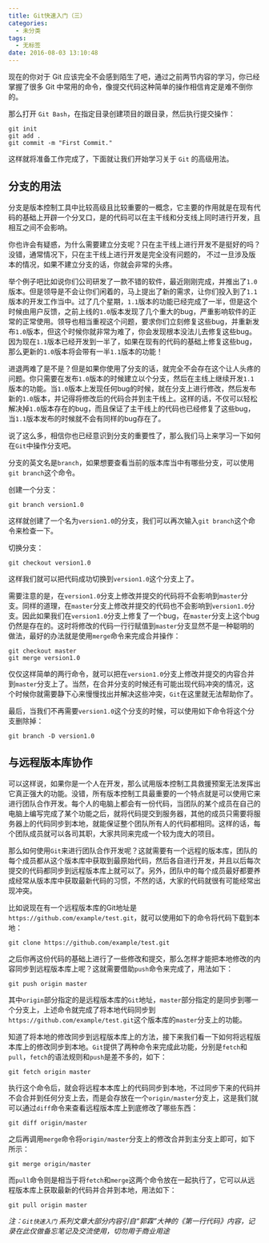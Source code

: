 ```yaml
---
title: Git快速入门（三）
categories:
  - 未分类
tags:
  - 无标签
date: 2016-08-03 13:10:48
---
```


现在的你对于 Git 应该完全不会感到陌生了吧，通过之前两节内容的学习，你已经掌握了很多 Git 中常用的命令，像提交代码这种简单的操作相信肯定是难不倒你的。

那么打开 ``Git Bash``，在指定目录创建项目的跟目录，然后执行提交操作：

```
git init
git add .
git commit -m "First Commit."
```

这样就将准备工作完成了，下面就让我们开始学习关于 ``Git`` 的高级用法。

## **分支的用法**

分支是版本控制工具中比较高级且比较重要的一概念，它主要的作用就是在现有代码的基础上开辟一个分叉口，是的代码可以在主干线和分支线上同时进行开发，且相互之间不会影响。

你也许会有疑惑，为什么需要建立分支呢？只在主干线上进行开发不是挺好的吗？没错，通常情况下，只在主干线上进行开发是完全没有问题的， 不过一旦涉及版本的情况，如果不建立分支的话，你就会非常的头疼。

举个例子吧比如说你们公司研发了一款不错的软件，最近刚刚完成，并推出了``1.0``版本。但是领导是不会让你们闲着的，马上提出了新的需求，让你们投入到了``1.1``版本的开发工作当中。过了几个星期，``1.1``版本的功能已经完成了一半，但是这个时候由用户反馈，之前上线的``1.0``版本发现了几个重大的bug，严重影响软件的正常的正常使用。领导也相当重视这个问题，要求你们立刻修复这些bug，并重新发布``1.0``版本，但这个时候你就非常为难了，你会发现根本没法儿去修复这些bug。因为现在``1.1``版本已经开发到一半了，如果在现有的代码的基础上修复这些bug，那么更新的``1.0``版本将会带有一半``1.1``版本的功能！

进退两难了是不是？但是如果你使用了分支的话，就完全不会存在这个让人头疼的问题。你只需要在发布``1.0``版本的时候建立以个分支，然后在主线上继续开发``1.1``版本的功能。当``1.0``版本上发现任何bug的时候，就在分支上进行修改，然后发布新的``1.0``版本，并记得将修改后的代码合并到主干线上。这样的话，不仅可以轻松解决掉``1.0``版本存在的bug，而且保证了主干线上的代码也已经修复了这些bug，当``1.1``版本发布的时候就不会有同样的bug存在了。

说了这么多，相信你也已经意识到分支的重要性了，那么我们马上来学习一下如何在``Git``中操作分支吧。

分支的英文名是``branch``，如果想要查看当前的版本库当中有哪些分支，可以使用``git branch``这个命令。

创建一个分支：
```
git branch version1.0
```

这样就创建了一个名为``version1.0``的分支，我们可以再次输入``git branch``这个命令来检查一下。

切换分支：
```
git checkout version1.0
```

这样我们就可以把代码成功切换到``version1.0``这个分支上了。

需要注意的是，在``version1.0``分支上修改并提交的代码将不会影响到``master``分支。同样的道理，在``master``分支上修改并提交的代码也不会影响到``version1.0``分支。因此如果我们在``version1.0``分支上修复了一个bug，在``master``分支上这个bug仍然是存在的。这时将修改的代码一行行赋值到``master``分支显然不是一种聪明的做法，最好的办法就是使用``merge``命令来完成合并操作：
```
git checkout master
git merge version1.0
```

仅仅这样简单的两行命令，就可以把在``version1.0``分支上修改并提交的内容合并到``master``分支上了。当然，在合并分支的时候还有可能出现代码冲突的情况，这个时候你就需要静下心来慢慢找出并解决这些冲突，``Git``在这里就无法帮助你了。

最后，当我们不再需要``version1.0``这个分支的时候，可以使用如下命令将这个分支删除掉：
```
git branch -D version1.0
```

## **与远程版本库协作**

可以这样说，如果你是一个人在开发，那么试用版本控制工具救援预案无法发挥出它真正强大的功能。没错，所有版本控制工具最重要的一个特点就是可以使用它来进行团队合作开发。每个人的电脑上都会有一份代码，当团队的某个成员在自己的电脑上编写完成了某个功能之后，就将代码提交到服务器，其他的成员只需要将服务器上的代码同步到本地，就能保证整个团队所有人的代码都相同。这样的话，每个团队成员就可以各司其职，大家共同来完成一个较为庞大的项目。

那么如何使用``Git``来进行团队合作开发呢？这就需要有一个远程的版本库，团队的每个成员都从这个版本库中获取到最原始代码，然后各自进行开发，并且以后每次提交的代码都同步到远程版本库上就可以了。另外，团队中的每个成员最好都要养成经常从版本库中获取最新代码的习惯，不然的话，大家的代码就很有可能经常出现冲突。

比如说现在有一个远程版本库的Git地址是``https://github.com/example/test.git``，就可以使用如下的命令将代码下载到本地：
```
git clone https://github.com/example/test.git
```

之后你再这份代码的基础上进行了一些修改和提交，那么怎样才能把本地修改的内容同步到远程版本库上呢？这就需要借助``push``命令来完成了，用法如下：
```
git push origin master
```

其中``origin``部分指定的是远程版本库的``Git``地址，``master``部分指定的是同步到哪一个分支上，上述命令就完成了将本地代码同步到``https://github.com/example/test.git``这个版本库的``master``分支上的功能。

知道了将本地的修改同步到远程版本库上的方法，接下来我们看一下如何将远程版本库上的修改同步到本地。``Git``提供了两种命令来完成此功能，分别是``fetch``和``pull``，``fetch``的语法规则和``push``是差不多的，如下：
```
git fetch origin master
```

执行这个命令后，就会将远程本本库上的代码同步到本地，不过同步下来的代码并不会合并到任何分支上去，而是会存放在一个``origin/master``分支上，这是我们就可以通过``diff``命令来查看远程版本库上到底修改了哪些东西：
```
git diff origin/master
```

之后再调用``merge``命令将``origin/master``分支上的修改合并到主分支上即可，如下所示：
```
git merge origin/master
```

而``pull``命令则是相当于将``fetch``和``merge``这两个命令放在一起执行了，它可以从远程版本库上获取最新的代码并合并到本地，用法如下：
```
git pull origin master
```


*注：``Git快速入门`` 系列文章大部分内容引自“郭霖”大神的《第一行代码》内容，记录在此仅做备忘笔记及交流使用，切勿用于商业用途*
